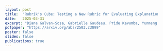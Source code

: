 ```yaml
---
layout: post
title:  "Rubrik's Cube: Testing a New Rubric for Evaluating Explanations on the CUBE dataset"
date:   2025-03-31
excerpt: "Diana Galvan-Sosa, Gabrielle Gaudeau, Pride Kavumba, Yunmeng Li, Hongyi gu, Zheng Yuan, Keisuke Sakaguchi, Paula Buttery. arxiv, March 2025"
pdfpaper: "https://arxiv.org/abs/2503.23899"
poster: false
slides: false
publications: true
---
```

